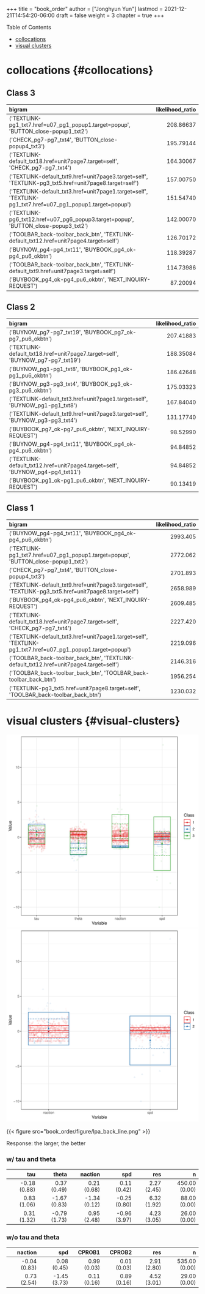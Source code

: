 +++
title = "book_order"
author = ["Jonghyun Yun"]
lastmod = 2021-12-21T14:54:20-06:00
draft = false
weight = 3
chapter = true
+++

<div class="ox-hugo-toc toc">
<div></div>

<div class="heading">Table of Contents</div>

- [collocations](#collocations)
- [visual clusters](#visual-clusters)

</div>
<!--endtoc-->


# collocations {#collocations}

## Class  3


|bigram                                                                                                      | likelihood_ratio|
|:-----------------------------------------------------------------------------------------------------------|----------------:|
|('TEXTLINK-pg1_txt7.href=u07_pg1_popup1.target=popup', 'BUTTON_close-popup1_txt2')                          |        208.86637|
|('CHECK_pg7-pg7_txt4', 'BUTTON_close-popup4_txt3')                                                          |        195.79144|
|('TEXTLINK-default_txt18.href=unit7page7.target=self', 'CHECK_pg7-pg7_txt4')                                |        164.30067|
|('TEXTLINK-default_txt9.href=unit7page3.target=self', 'TEXTLINK-pg3_txt5.href=unit7page8.target=self')      |        157.00750|
|('TEXTLINK-default_txt3.href=unit7page1.target=self', 'TEXTLINK-pg1_txt7.href=u07_pg1_popup1.target=popup') |        151.54740|
|('TEXTLINK-pg6_txt12.href=u07_pg6_popup3.target=popup', 'BUTTON_close-popup3_txt2')                         |        142.00070|
|('TOOLBAR_back-toolbar_back_btn', 'TEXTLINK-default_txt12.href=unit7page4.target=self')                     |        126.70172|
|('BUYNOW_pg4-pg4_txt11', 'BUYBOOK_pg4_ok-pg4_pu6_okbtn')                                                    |        118.39287|
|('TOOLBAR_back-toolbar_back_btn', 'TEXTLINK-default_txt9.href=unit7page3.target=self')                      |        114.73986|
|('BUYBOOK_pg4_ok-pg4_pu6_okbtn', 'NEXT_INQUIRY-REQUEST')                                                    |         87.20094|
## Class  2


|bigram                                                                         | likelihood_ratio|
|:------------------------------------------------------------------------------|----------------:|
|('BUYNOW_pg7-pg7_txt19', 'BUYBOOK_pg7_ok-pg7_pu6_okbtn')                       |        207.41883|
|('TEXTLINK-default_txt18.href=unit7page7.target=self', 'BUYNOW_pg7-pg7_txt19') |        188.35084|
|('BUYNOW_pg1-pg1_txt8', 'BUYBOOK_pg1_ok-pg1_pu6_okbtn')                        |        186.42648|
|('BUYNOW_pg3-pg3_txt4', 'BUYBOOK_pg3_ok-pg3_pu6_okbtn')                        |        175.03323|
|('TEXTLINK-default_txt3.href=unit7page1.target=self', 'BUYNOW_pg1-pg1_txt8')   |        167.84040|
|('TEXTLINK-default_txt9.href=unit7page3.target=self', 'BUYNOW_pg3-pg3_txt4')   |        131.17740|
|('BUYBOOK_pg7_ok-pg7_pu6_okbtn', 'NEXT_INQUIRY-REQUEST')                       |         98.52990|
|('BUYNOW_pg4-pg4_txt11', 'BUYBOOK_pg4_ok-pg4_pu6_okbtn')                       |         94.84852|
|('TEXTLINK-default_txt12.href=unit7page4.target=self', 'BUYNOW_pg4-pg4_txt11') |         94.84852|
|('BUYBOOK_pg1_ok-pg1_pu6_okbtn', 'NEXT_INQUIRY-REQUEST')                       |         90.13419|
## Class  1


|bigram                                                                                                      | likelihood_ratio|
|:-----------------------------------------------------------------------------------------------------------|----------------:|
|('BUYNOW_pg4-pg4_txt11', 'BUYBOOK_pg4_ok-pg4_pu6_okbtn')                                                    |         2993.405|
|('TEXTLINK-pg1_txt7.href=u07_pg1_popup1.target=popup', 'BUTTON_close-popup1_txt2')                          |         2772.062|
|('CHECK_pg7-pg7_txt4', 'BUTTON_close-popup4_txt3')                                                          |         2701.893|
|('TEXTLINK-default_txt9.href=unit7page3.target=self', 'TEXTLINK-pg3_txt5.href=unit7page8.target=self')      |         2658.989|
|('BUYBOOK_pg4_ok-pg4_pu6_okbtn', 'NEXT_INQUIRY-REQUEST')                                                    |         2609.485|
|('TEXTLINK-default_txt18.href=unit7page7.target=self', 'CHECK_pg7-pg7_txt4')                                |         2227.420|
|('TEXTLINK-default_txt3.href=unit7page1.target=self', 'TEXTLINK-pg1_txt7.href=u07_pg1_popup1.target=popup') |         2219.096|
|('TOOLBAR_back-toolbar_back_btn', 'TEXTLINK-default_txt12.href=unit7page4.target=self')                     |         2146.316|
|('TOOLBAR_back-toolbar_back_btn', 'TOOLBAR_back-toolbar_back_btn')                                          |         1956.254|
|('TEXTLINK-pg3_txt5.href=unit7page8.target=self', 'TOOLBAR_back-toolbar_back_btn')                          |         1230.032|


# visual clusters {#visual-clusters}

![](book_order/figure/lpa_plot-0.png)
![](book_order/figure/lpa_plot-1.png)

{{< figure src="book_order/figure/lpa_back_line.png" >}}

Response: the larger, the better


### w/ tau and theta


|          tau|        theta|      naction|          spd|         res|             n|
|------------:|------------:|------------:|------------:|-----------:|-------------:|
| -0.18 (0.88)|  0.37 (0.49)|  0.21 (0.68)|  0.11 (0.42)| 2.27 (2.45)| 450.00 (0.00)|
|  0.83 (1.06)| -1.67 (0.83)| -1.34 (0.12)| -0.25 (0.80)| 6.32 (1.92)|  88.00 (0.00)|
|  0.31 (1.32)| -0.79 (1.73)|  0.95 (2.48)| -0.96 (3.97)| 4.23 (3.05)|  26.00 (0.00)|

### w/o tau and theta


|      naction|          spd|      CPROB1|      CPROB2|         res|             n|
|------------:|------------:|-----------:|-----------:|-----------:|-------------:|
| -0.04 (0.83)|  0.08 (0.45)| 0.99 (0.03)| 0.01 (0.03)| 2.91 (2.80)| 535.00 (0.00)|
|  0.73 (2.54)| -1.45 (3.73)| 0.11 (0.16)| 0.89 (0.16)| 4.52 (3.01)|  29.00 (0.00)|
